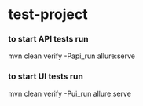 # test-project
### to start API tests run 
mvn clean verify -Papi_run  allure:serve
### to start UI tests run 
mvn clean verify -Pui_run  allure:serve
